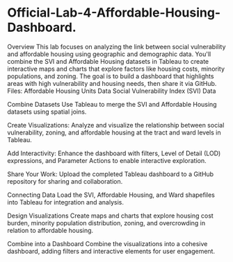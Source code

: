 # Official-Lab-4-Affordable-Housing-Dashboard.
Overview This lab focuses on analyzing the link between social vulnerability and affordable housing using geographic and demographic data. You'll combine the SVI and Affordable Housing datasets in Tableau to create interactive maps and charts that explore factors like housing costs, minority populations, and zoning. The goal is to build a dashboard that highlights areas with high vulnerability and housing needs, then share it via GitHub.
Files: 
Affordable Housing Units Data
Social Vulnerability Index (SVI) Data

Combine Datasets
Use Tableau to merge the SVI and Affordable Housing datasets using spatial joins.

Create Visualizations:
Analyze and visualize the relationship between social vulnerability, zoning, and affordable housing at the tract and ward levels in Tableau.

Add Interactivity:
Enhance the dashboard with filters, Level of Detail (LOD) expressions, and Parameter Actions to enable interactive exploration.

Share Your Work:
Upload the completed Tableau dashboard to a GitHub repository for sharing and collaboration.

Connecting Data
Load the SVI, Affordable Housing, and Ward shapefiles into Tableau for integration and analysis.

Design Visualizations
Create maps and charts that explore housing cost burden, minority population distribution, zoning, and overcrowding in relation to affordable housing.

Combine into a Dashboard
Combine the visualizations into a cohesive dashboard, adding filters and interactive elements for user engagement.
